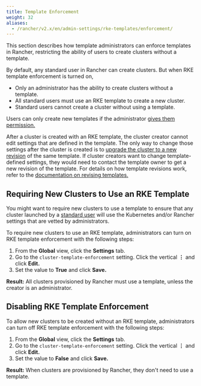 ```yaml
---
title: Template Enforcement
weight: 32
aliases:
  - /rancher/v2.x/en/admin-settings/rke-templates/enforcement/
---
```


This section describes how template administrators can enforce templates in Rancher, restricting the ability of users to create clusters without a template.

By default, any standard user in Rancher can create clusters. But when RKE template enforcement is turned on,

- Only an administrator has the ability to create clusters without a template.
- All standard users must use an RKE template to create a new cluster.
- Standard users cannot create a cluster without using a template.

Users can only create new templates if the administrator [gives them permission.](creator-permissions.md#allowing-a-user-to-create-templates)

After a cluster is created with an RKE template, the cluster creator cannot edit settings that are defined in the template. The only way to change those settings after the cluster is created is to [upgrade the cluster to a new revision](apply-templates.md#updating-a-cluster-created-with-an-rke-template) of the same template. If cluster creators want to change template-defined settings, they would need to contact the template owner to get a new revision of the template. For details on how template revisions work, refer to the [documentation on revising templates.](manage-rke1-templates.md#updating-a-template)

## Requiring New Clusters to Use an RKE Template

You might want to require new clusters to use a template to ensure that any cluster launched by a [standard user](../manage-role-based-access-control-rbac/global-permissions.md) will use the Kubernetes and/or Rancher settings that are vetted by administrators.

To require new clusters to use an RKE template, administrators can turn on RKE template enforcement with the following steps:

1. From the **Global** view, click the **Settings** tab.
1. Go to the `cluster-template-enforcement` setting. Click the vertical **&#8942;** and click **Edit.**
1. Set the value to **True** and click **Save.**

**Result:** All clusters provisioned by Rancher must use a template, unless the creator is an administrator.

## Disabling RKE Template Enforcement

To allow new clusters to be created without an RKE template, administrators can turn off RKE template enforcement with the following steps:

1. From the **Global** view, click the **Settings** tab.
1. Go to the `cluster-template-enforcement` setting. Click the vertical **&#8942;** and click **Edit.**
1. Set the value to **False** and click **Save.**

**Result:** When clusters are provisioned by Rancher, they don't need to use a template.
